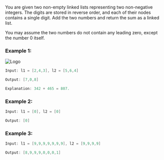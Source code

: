 You are given two non-empty linked lists representing two non-negative integers. The digits are stored in reverse order, and each of their nodes contains a single digit. Add the two numbers and return the sum as a linked list.

You may assume the two numbers do not contain any leading zero, except the number 0 itself.

### Example 1:

![Logo](https://assets.leetcode.com/uploads/2020/10/02/addtwonumber1.jpg
)

```java
Input: l1 = [2,4,3], l2 = [5,6,4]

Output: [7,0,8]

Explanation: 342 + 465 = 807.
```


### Example 2:

```java
Input: l1 = [0], l2 = [0]

Output: [0]
```


### Example 3:

```java
Input: l1 = [9,9,9,9,9,9,9], l2 = [9,9,9,9]

Output: [8,9,9,9,0,0,0,1]
```


